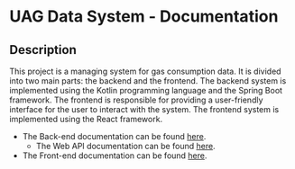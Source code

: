 # UAG Data System - Documentation

## Description

This project is a managing system for gas consumption data. 
It is divided into two main parts: the backend and the frontend. 
The backend system is implemented using the Kotlin programming language and the Spring Boot framework. 
The frontend is responsible for providing a user-friendly interface for the user to interact with the system. 
The frontend system is implemented using the React framework.

- The Back-end documentation can be found [here](code/jvm/README.md).
  - The Web API documentation can be found [here](code/jvm/API-doc.md).
- The Front-end documentation can be found [here](code/ts/README.md).
